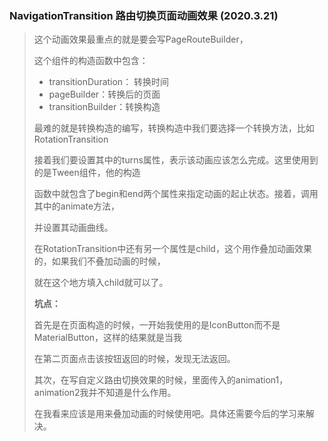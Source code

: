 ### NavigationTransition 路由切换页面动画效果 (2020.3.21)

> 这个动画效果最重点的就是要会写PageRouteBuilder，
>
> 这个组件的构造函数中包含：
>
> - transitionDuration： 转换时间
> - pageBuilder：转换后的页面
> - transitionBuilder：转换构造
>
> 最难的就是转换构造的编写，转换构造中我们要选择一个转换方法，比如RotationTransition
>
> 接着我们要设置其中的turns属性，表示该动画应该怎么完成。这里使用到的是Tween组件，他的构造
>
> 函数中就包含了begin和end两个属性来指定动画的起止状态。接着，调用其中的animate方法，
>
> 并设置其动画曲线。
>
> 在RotationTransition中还有另一个属性是child，这个用作叠加动画效果的，如果我们不叠加动画的时候，
>
> 就在这个地方填入child就可以了。
>
> **坑点：**
>
> 首先是在页面构造的时候，一开始我使用的是IconButton而不是MaterialButton，这样的结果就是当我
>
> 在第二页面点击该按钮返回的时候，发现无法返回。
>
> 其次，在写自定义路由切换效果的时候，里面传入的animation1，animation2我并不知道是什么作用。
>
> 在我看来应该是用来叠加动画的时候使用吧。具体还需要今后的学习来解决。